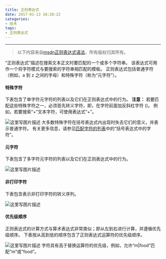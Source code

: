```yaml
---
title: 正则表达式
date: 2017-01-13 10:28:22
categories:
- 技术
tags:
- 正则表达式
---
```


---
> 以下内容来自[msdn正则表达式语法](https://msdn.microsoft.com/zh-cn/library/ae5bf541%28v=vs.100%29.aspx#Anchor_1)，所有版权归其所有。

“正则表达式”描述在搜索文本正文时要匹配的一个或多个字符串。 该表达式可用作一个将字符模式与要搜索的字符串相匹配的模板。
正则表达式包括普通字符（例如，a 到 z 之间的字母）和特殊字符（称为“元字符”）。
<!-- more -->
#### 特殊字符
下表包含了单字符元字符的列表以及它们在正则表达式中的行为。
**注意：** 若要匹配这些特殊字符之一，必须首先转义字符，即，在字符前面加反斜杠字符 (\)。 例如，若要搜索“+”文本字符，可使用表达式“\+”。

![这里写图片描述](http://img.blog.csdn.net/20160816154525873)
大多数特殊字符在括号表达式内出现时失去它们的意义，并表示普通字符。 有关更多信息，请参见[匹配字符的列表](https://msdn.microsoft.com/zh-cn/library/901zys3s(v=vs.100).aspx)中的“括号表达式中的字符”。
#### 元字符
下表包含了多字符元字符的列表以及它们在正则表达式中的行为。

![这里写图片描述](http://img.blog.csdn.net/20160816154914424)
#### 非打印字符
下表包含表示非打印字符的转义序列。

![这里写图片描述](http://img.blog.csdn.net/20160816153946506)
#### 优先级顺序
正则表达式的计算方式与算术表达式非常类似；即从左到右进行计算，并遵循优先级顺序。
下表按从高到低的顺序包含了正则表达式运算符的优先级顺序。

![这里写图片描述](http://img.blog.csdn.net/20160816155122459)
字符具有高于替换运算符的优先级，例如，允许“m|food”匹配“m”或“food”。